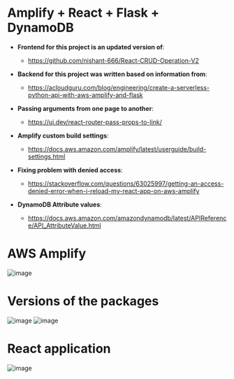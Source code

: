 # Amplify + React + Flask + DynamoDB

* **Frontend for this project is an updated version of**: 
  * https://github.com/nishant-666/React-CRUD-Operation-V2

* **Backend for this project was written based on information from**: 
  * https://acloudguru.com/blog/engineering/create-a-serverless-python-api-with-aws-amplify-and-flask

* **Passing arguments from one page to another**: 
  * https://ui.dev/react-router-pass-props-to-link/

* **Amplify custom build settings**: 
  * https://docs.aws.amazon.com/amplify/latest/userguide/build-settings.html

* **Fixing problem with denied access**: 
  * https://stackoverflow.com/questions/63025997/getting-an-access-denied-error-when-i-reload-my-react-app-on-aws-amplify

* **DynamoDB Attribute values**: 
  * https://docs.aws.amazon.com/amazondynamodb/latest/APIReference/API_AttributeValue.html


# AWS Amplify

![image](https://user-images.githubusercontent.com/57871748/142876588-3e70e228-26a5-487c-ab73-30058f865540.png)

# Versions of the packages

![image](https://user-images.githubusercontent.com/57871748/143057881-12be840f-cef8-483b-946a-b5bc36a9f5b9.png)
![image](https://user-images.githubusercontent.com/57871748/143015608-6f79052d-4d62-4a10-ab82-a4eadd48eee1.png)


# React application

![image](https://user-images.githubusercontent.com/57871748/143036127-07c33d23-5906-4486-9b7f-3b9b4ae510b7.png)
